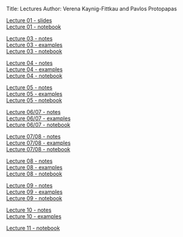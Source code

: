 Title: Lectures
Author: Verena Kaynig-Fittkau and Pavlos Protopapas

<p>
<a href="https://github.com/AM207/2015/blob/master/Lectures/L01_Motivation.pdf?raw=true"> Lecture 01 - slides </a>
<br>
<a href="http://nbviewer.ipython.org/github/AM207/2015/blob/master/Lectures/Lecture01_Probability_Review.ipynb"> Lecture 01 - notebook </a>
</p>
<p>
<a href="https://github.com/AM207/2015/blob/master/Lectures/Lecture03_Monte_Carlo_Methods_Notes.pdf?raw=true"> Lecture 03 - notes </a>
<br>
<a href="http://nbviewer.ipython.org/github/AM207/2015/blob/master/Lectures/Lecture03_Monte_Carlo_Methods_Slides.ipynb"> Lecture 03 - examples </a>
<br>
<a href="http://nbviewer.ipython.org/github/AM207/2015/blob/master/Lectures/Lecture03_Monte_Carlo_Methods.ipynb"> Lecture 03 - notebook </a>
</p>
<p>
<a href="https://github.com/AM207/2015/blob/master/Lectures/Lecture04_Variance_Reduction_Methods_Notes.pdf?raw=true"> Lecture 04 - notes </a>
<br>
<a href="http://nbviewer.ipython.org/github/AM207/2015/blob/master/Lectures/Lecture04_Variance_Reduction_Methods_Slides.ipynb"> Lecture 04 - examples </a>
<br>
<a href="http://nbviewer.ipython.org/github/AM207/2015/blob/master/Lectures/Lecture04_Variance_Reduction_Methods.ipynb"> Lecture 04 - notebook </a>
</p>
<p>
<a href="https://github.com/AM207/2015/blob/master/Lectures/Lecture05_Bayesian_Formalism_Part_1_Notes.pdf?raw=true"> Lecture 05 - notes </a>
<br>
<a href="http://nbviewer.ipython.org/github/AM207/2015/blob/master/Lectures/Lecture05_Bayesian_Formalism_Part_1_Slides.ipynb"> Lecture 05 - examples </a>
<br>
<a href="http://nbviewer.ipython.org/github/AM207/2015/blob/master/Lectures/Lecture05_Bayesian_Formalism_Part_1.ipynb"> Lecture 05 - notebook </a>
</p>
<p>
<a href="https://github.com/AM207/2015/blob/master/Lectures/Lecture06_07_Bayesian_Formalism_Part_2_and_MCMC_Notes.pdf?raw=true"> Lecture 06/07 - notes </a>
<br>
<a href="http://nbviewer.ipython.org/github/AM207/2015/blob/master/Lectures/Lecture06_07_Bayesian_Formalism_Part_2_and_MCMC_Slides.ipynb"> Lecture 06/07 - examples </a>
<br>
<a href="http://nbviewer.ipython.org/github/AM207/2015/blob/master/Lectures/Lecture06_07_Bayesian_Formalism_Part_2_and_MCMC.ipynb"> Lecture 06/07 - notebook </a>
</p>
<p>
<a href="https://github.com/AM207/2015/blob/master/Lectures/Lecture07_08_More_MCMC_Notes.pdf?raw=true"> Lecture 07/08 - notes </a>
<br>
<a href="http://nbviewer.ipython.org/github/AM207/2015/blob/master/Lectures/Lecture07_08_More_MCMC_Slides.ipynb"> Lecture 07/08 - examples </a>
<br>
<a href="http://nbviewer.ipython.org/github/AM207/2015/blob/master/Lectures/Lecture07_08_More_MCMC.ipynb"> Lecture 07/08 - notebook </a>
</p>
<p>
<a href="https://github.com/AM207/2015/blob/master/Lectures/Lecture08_MCMC_Convergence_Notes.pdf?raw=true"> Lecture 08 - notes </a>
<br>
<a href="http://nbviewer.ipython.org/github/AM207/2015/blob/master/Lectures/Lecture08_MCMC_Convergence_Slides.ipynb"> Lecture 08 - examples </a>
<br>
<a href="http://nbviewer.ipython.org/github/AM207/2015/blob/master/Lectures/Lecture08_MCMC_Convergence.ipynb"> Lecture 08 - notebook </a>
</p>
<p>
<a href="https://github.com/AM207/2015/blob/master/Lectures/Lecture09_Predictive_Probability_and_Gibbs_Notes.pdf?raw=true"> Lecture 09 - notes </a>
<br>
<a href="http://nbviewer.ipython.org/github/AM207/2015/blob/master/Lectures/Lecture09_Predictive_Probability_and_Gibbs_Slides.ipynb"> Lecture 09 - examples </a>
<br>
<a href="http://nbviewer.ipython.org/github/AM207/2015/blob/master/Lectures/Lecture09_Predictive_Probability_and_Gibbs.ipynb"> Lecture 09 - notebook </a>
</p>
<p>
<a href="https://github.com/AM207/2015/blob/master/Lectures/Lecture10_More_Gibbs_Notes.pdf?raw=true"> Lecture 10 - notes </a>
<br>
<a href="http://nbviewer.ipython.org/github/AM207/2015/blob/master/Lectures/Lecture10_More_Gibbs_Slides.ipynb"> Lecture 10 - examples </a>
</p>
<p>
<a href="http://nbviewer.ipython.org/github/AM207/2015/blob/master/Lectures/Lecture11_DataAugmentation_SliceSampling.ipynb"> Lecture 11 - notebook </a>
</p>
